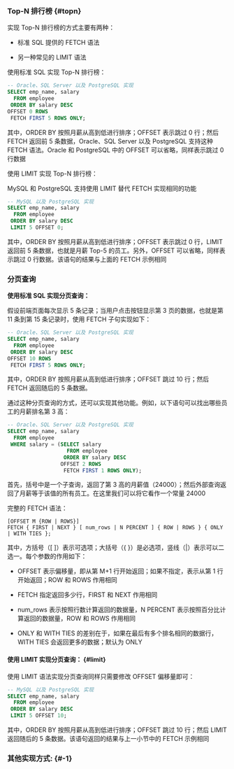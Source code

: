 ### Top-N 排行榜 {#topn}

实现 Top-N 排行榜的方式主要有两种：

* 标准 SQL 提供的 FETCH 语法

* 另一种常见的 LIMIT 语法

使用标准 SQL 实现 Top-N 排行榜：

```sql
-- Oracle、SQL Server 以及 PostgreSQL 实现
SELECT emp_name, salary
  FROM employee
 ORDER BY salary DESC
OFFSET 0 ROWS
 FETCH FIRST 5 ROWS ONLY;
```

其中，ORDER BY 按照月薪从高到低进行排序；OFFSET 表示跳过 0 行；然后 FETCH 返回前 5 条数据，Oracle、SQL Server 以及 PostgreSQL 支持这种 FETCH 语法。Oracle 和 PostgreSQL 中的 OFFSET 可以省略，同样表示跳过 0 行数据

使用 LIMIT 实现 Top-N 排行榜：

MySQL 和 PostgreSQL 支持使用 LIMIT 替代 FETCH 实现相同的功能

```sql
-- MySQL 以及 PostgreSQL 实现
SELECT emp_name, salary
  FROM employee
 ORDER BY salary DESC
 LIMIT 5 OFFSET 0;
```

其中，ORDER BY 按照月薪从高到低进行排序；OFFSET 表示跳过 0 行，LIMIT 返回前 5 条数据，也就是月薪 Top-5 的员工。另外，OFFSET 可以省略，同样表示跳过 0 行数据。该语句的结果与上面的 FETCH 示例相同

### 分页查询

**使用标准 SQL 实现分页查询：**

假设前端页面每次显示 5 条记录；当用户点击按钮显示第 3 页的数据，也就是第 11 条到第 15 条记录时，使用 FETCH 子句实现如下：

```sql
-- Oracle、SQL Server 以及 PostgreSQL 实现
SELECT emp_name, salary
  FROM employee
 ORDER BY salary DESC
OFFSET 10 ROWS
 FETCH FIRST 5 ROWS ONLY;
```

其中，ORDER BY 按照月薪从高到低进行排序；OFFSET 跳过 10 行；然后 FETCH 返回随后的 5 条数据。

通过这种分页查询的方式，还可以实现其他功能。例如，以下语句可以找出哪些员工的月薪排名第 3 高：

```sql
-- Oracle、SQL Server 以及 PostgreSQL 实现
SELECT emp_name, salary
  FROM employee
 WHERE salary = (SELECT salary
                   FROM employee
                  ORDER BY salary DESC
                 OFFSET 2 ROWS
                  FETCH FIRST 1 ROWS ONLY);
```

首先，括号中是一个子查询，返回了第 3 高的月薪值（24000）；然后外部查询返回了月薪等于该值的所有员工。在这里我们可以将它看作一个常量 24000

完整的 FETCH 语法：

```
[OFFSET M {ROW | ROWS}]
FETCH { FIRST | NEXT } [ num_rows | N PERCENT ] { ROW | ROWS } { ONLY | WITH TIES };
```

其中，方括号（\[ \]）表示可选项；大括号（{ }）是必选项，竖线（\|）表示可以二选一。每个参数的作用如下：

* OFFSET 表示偏移量，即从第 M+1 行开始返回；如果不指定，表示从第 1 行开始返回；ROW 和 ROWS 作用相同
* FETCH 指定返回多少行，FIRST 和 NEXT 作用相同
* num\_rows 表示按照行数计算返回的数据量，N PERCENT 表示按照百分比计算返回的数据量，ROW 和 ROWS 作用相同

* ONLY 和 WITH TIES 的差别在于，如果在最后有多个排名相同的数据行，WITH TIES 会返回更多的数据；默认为 ONLY

#### 使用 LIMIT 实现分页查询： {#limit}

使用 LIMIT 语法实现分页查询同样只需要修改 OFFSET 偏移量即可：

```sql
-- MySQL 以及 PostgreSQL 实现
SELECT emp_name, salary
  FROM employee
 ORDER BY salary DESC
 LIMIT 5 OFFSET 10;
```

其中，ORDER BY 按照月薪从高到低进行排序；OFFSET 跳过 10 行；然后 LIMIT返回随后的 5 条数据。该语句返回的结果与上一小节中的 FETCH 示例相同

### 其他实现方式: {#-1}



